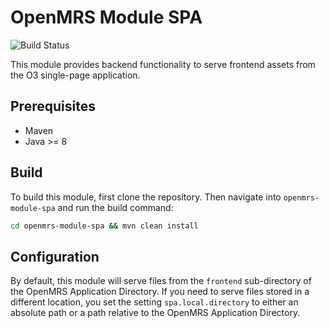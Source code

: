 # OpenMRS Module SPA

![Build Status](https://github.com/openmrs/openmrs-module-spa/workflows/Build%20with%20Maven/badge.svg)

This module provides backend functionality to serve frontend assets from the O3 single-page application.

## Prerequisites
- Maven
- Java >= 8

## Build

To build this module, first clone the repository. Then navigate into `openmrs-module-spa` and run the build command:

```sh
cd openmrs-module-spa && mvn clean install
```

## Configuration

By default, this module will serve files from the `frontend` sub-directory of the OpenMRS Application Directory. If you
need to serve files stored in a different location, you set the setting `spa.local.directory` to either an absolute path
or a path relative to the OpenMRS Application Directory.

